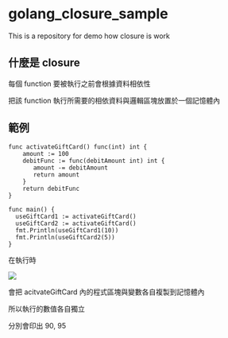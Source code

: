 # golang_closure_sample

This is a repository for demo how closure is work

## 什麼是 closure

每個 function 要被執行之前會根據資料相依性

把該 function 執行所需要的相依資料與邏輯區塊放置於一個記憶體內

## 範例

```golang=
func activateGiftCard() func(int) int {
	amount := 100
	debitFunc := func(debitAmount int) int {
	   amount -= debitAmount
	   return amount
	}
	return debitFunc
}

func main() {
  useGiftCard1 := activateGiftCard()
  useGiftCard2 := activateGiftCard()
  fmt.Println(useGiftCard1(10))
  fmt.Println(useGiftCard2(5))
}
```

在執行時

![](https://i.imgur.com/YTc0H5v.png)

會把 acitvateGiftCard 內的程式區塊與變數各自複製到記憶體內

所以執行的數值各自獨立

分別會印出 90, 95